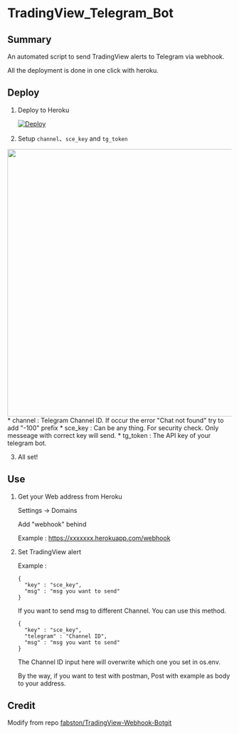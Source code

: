# TradingView_Telegram_Bot

## Summary

An automated script to send TradingView alerts to Telegram via webhook.

All the deployment is done in one click with heroku.

## Deploy

1. Deploy to Heroku 

   [![Deploy](https://www.herokucdn.com/deploy/button.svg)](https://heroku.com/deploy)

2. Setup `channel`、`sce_key` and `tg_token`
<img src="https://i.imgur.com/oeeuN2V.png" width="600px">
    * channel : Telegram Channel ID. If occur the error "Chat not found" try to add "-100" prefix
    * sce_key : Can be any thing. For security check. Only messeage with correct key will send. 
    * tg_token : The API key of your telegram bot.

3. All set!

## Use

1. Get your Web address from Heroku

    Settings -> Domains

    Add "webhook" behind

    Example : https://xxxxxxx.herokuapp.com/webhook

2. Set TradingView alert

    Example : 
    ```
    {
      "key" : "sce_key",
      "msg" : "msg you want to send"
    } 
    ```

    If you want to send msg to different Channel. You can use this method. 

    ```
    {
      "key" : "sce_key",
      "telegram" : "Channel ID",
      "msg" : "msg you want to send"
    } 
    ```
    The Channel ID input here will overwrite which one you set in os.env.

    By the way, if you want to test with postman, Post with example as body to your address.

## Credit

Modify from repo [fabston/TradingView-Webhook-Botgit](https://github.com/fabston/TradingView-Webhook-Bot)